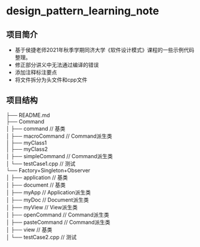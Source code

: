 # design_pattern_learning_note

## 项目简介

- 基于侯捷老师2021年秋季学期同济大学《软件设计模式》课程的一些示例代码整理。
- 修正部分讲义中无法通过编译的错误
- 添加注释标注要点
- 将文件拆分为头文件和cpp文件

## 项目结构 

├── README.md  
├── Command  
│   ├── command                 // 基类  
│   ├── macroCommand            // Command派生类  
│   ├── myClass1  
│   ├── myClass2   
│   ├── simpleCommand           // Command派生类  
│   └── testCase1.cpp           // 测试  
└── Factory+Singleton+Observer  
│   ├── application             // 基类  
│   ├── document                // 基类  
│   ├── myApp                   // Application派生类  
│   ├── myDoc                   // Document派生类  
│   ├── myView                  // View派生类  
│   ├── openCommand             // Command派生类  
│   ├── pasteCommand            // Command派生类  
│   ├── view                    // 基类  
│   └── testCase2.cpp           // 测试  
